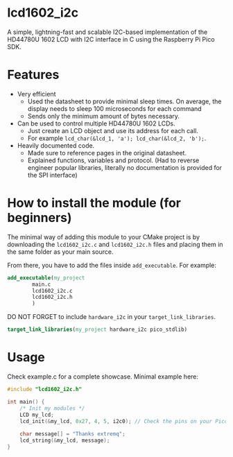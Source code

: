 # lcd1602_i2c
A simple, lightning-fast and scalable I2C-based implementation of the HD44780U 1602 LCD with I2C interface in C using the Raspberry Pi Pico SDK.

# Features
- Very efficient
  - Used the datasheet to provide minimal sleep times. On average, the display needs to sleep 100 microseconds for each command
  - Sends only the minimum amount of bytes necessary.
- Can be used to control multiple HD44780U 1602 LCDs.
  - Just create an LCD object and use its address for each call.
  - For example `lcd_char(&lcd_1, 'a'); lcd_char(&lcd_2, 'b');`.
- Heavily documented code.
  - Made sure to reference pages in the original datasheet.
  - Explained functions, variables and protocol. (Had to reverse engineer popular libraries, literally no documentation is provided for the SPI interface)


# How to install the module (for beginners)
The minimal way of adding this module to your CMake project is by downloading the `lcd1602_i2c.c` and `lcd1602_i2c.h` files
and placing them in the same folder as your main source.

From there, you have to add the files inside `add_executable`. For example:
```cmake
add_executable(my_project
        main.c
        lcd1602_i2c.c
        lcd1602_i2c.h
        )
```

DO NOT FORGET to include `hardware_i2c` in your `target_link_libraries`.
```cmake
target_link_libraries(my_project hardware_i2c pico_stdlib)
```

# Usage
Check example.c for a complete showcase. Minimal example here:
```c
#include "lcd1602_i2c.h"

int main() {
    /* Init my modules */
    LCD my_lcd;
    lcd_init(&my_lcd, 0x27, 4, 5, i2c0); // Check the pins on your Pico
    
    char message[] = "Thanks extremq";
    lcd_string(&my_lcd, message); 
}
```
